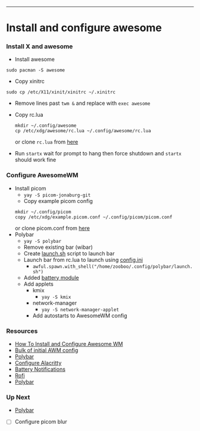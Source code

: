 ---
# Install and configure awesome
### Install X and awesome
- Install awesome
```
sudo pacman -S awesome
```
- Copy xinitrc
```
sudo cp /etc/X11/xinit/xinitrc ~/.xinitrc
```
- Remove lines past ```twm &``` and replace with ```exec awesome```

- Copy rc.lua
    ```
    mkdir ~/.config/awesome
    cp /etc/xdg/awesome/rc.lua ~/.config/awesome/rc.lua
    ```
    or clone ```rc.lua``` from [here](https://github.com/zooboo44/dotfiles)

- Run ```startx``` wait for prompt to hang then force shutdown and ```startx``` should work fine

### Configure AwesomeWM
- Install picom
    - ```yay -S picom-jonaburg-git```
    - Copy example picom config
    ```
    mkdir ~/.config/picom
    copy /etc/xdg/example.picom.conf ~/.config/picom/picom.conf
    ```
    or clone picom.conf from [here](https://github.com/zooboo44/dotfiles)
- Polybar
    - ```yay -S polybar```
    - Remove existing bar (wibar)
    - Create [launch.sh](https://github.com/zooboo44/dotfiles) script to launch bar
    - Launch bar from rc.lua to launch using [config.ini](https://github.com/zooboo44/dotfiles)
        - ```awful.spawn.with_shell("/home/zooboo/.config/polybar/launch.sh")```
    - Added [battery module](https://github.com/polybar/polybar/wiki/Module:-battery)
    - Add applets
        - kmix
            - ```yay -S kmix```
        - network-manager
            - ```yay -S network-manager-applet```
        - Add autostarts to AwesomeWM config
    
    
### Resources
- [How To Install and Configure Awesome WM](https://archlinuxblog.medium.com/installing-and-configuring-awesome-wm-b4684fd09c9)
- [Bulk of initial AWM config](https://youtu.be/nC_e8Gw1XlA)
- [Polybar](https://youtu.be/ibRa4A4pIws)
- [Configure Alacritty](https://youtu.be/76GbxnD8wnM)
- [Battery Notifications](https://youtu.be/3wTt6fStYCI)
- [Rofi](https://youtu.be/TutfIwxSE_s)
- [Polybar](https://youtu.be/ibRa4A4pIws)

### Up Next
- [Polybar](https://youtu.be/ibRa4A4pIws)
- [ ] Configure picom blur